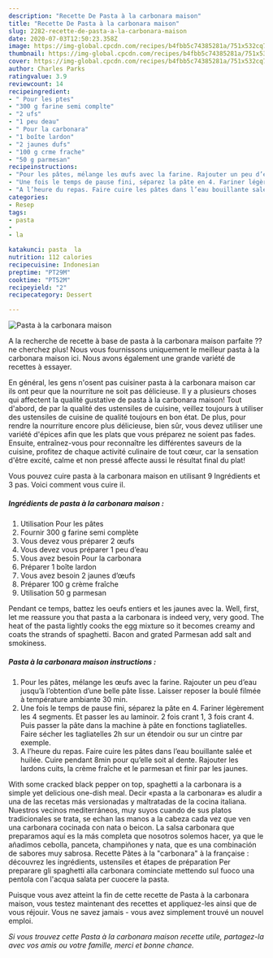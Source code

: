 ```yaml
---
description: "Recette De Pasta à la carbonara maison"
title: "Recette De Pasta à la carbonara maison"
slug: 2282-recette-de-pasta-a-la-carbonara-maison
date: 2020-07-03T12:50:23.358Z
image: https://img-global.cpcdn.com/recipes/b4fbb5c74385281a/751x532cq70/pasta-a-la-carbonara-maison-photo-principale-de-la-recette.jpg
thumbnail: https://img-global.cpcdn.com/recipes/b4fbb5c74385281a/751x532cq70/pasta-a-la-carbonara-maison-photo-principale-de-la-recette.jpg
cover: https://img-global.cpcdn.com/recipes/b4fbb5c74385281a/751x532cq70/pasta-a-la-carbonara-maison-photo-principale-de-la-recette.jpg
author: Charles Parks
ratingvalue: 3.9
reviewcount: 14
recipeingredient:
- " Pour les ptes"
- "300 g farine semi complte"
- "2 ufs"
- "1 peu deau"
- " Pour la carbonara"
- "1 boîte lardon"
- "2 jaunes dufs"
- "100 g crme frache"
- "50 g parmesan"
recipeinstructions:
- "Pour les pâtes, mélange les œufs avec la farine. Rajouter un peu d’eau jusqu’à l’obtention d’une belle pâte lisse. Laisser reposer la boulé filmée à température ambiante 30 min."
- "Une fois le temps de pause fini, séparez la pâte en 4. Fariner légèrement les 4 segments. Et passer les au laminoir. 2 fois crant 1, 3 fois crant 4. Puis passer la pâte dans la machine à pâte en fonctions tagliatelles. Faire sécher les tagliatelles 2h sur un étendoir ou sur un cintre par exemple."
- "A l’heure du repas. Faire cuire les pâtes dans l’eau bouillante salée et huilée. Cuire pendant 8min pour qu’elle soit al dente. Rajouter les lardons cuits, la crème fraîche et le parmesan et finir par les jaunes."
categories:
- Resep
tags:
- pasta
- 
- la

katakunci: pasta  la 
nutrition: 112 calories
recipecuisine: Indonesian
preptime: "PT29M"
cooktime: "PT52M"
recipeyield: "2"
recipecategory: Dessert

---
```



![Pasta à la carbonara maison](https://img-global.cpcdn.com/recipes/b4fbb5c74385281a/751x532cq70/pasta-a-la-carbonara-maison-photo-principale-de-la-recette.jpg)

A la recherche de recette à base de pasta à la carbonara maison parfaite ?? ne cherchez plus! Nous vous fournissons uniquement le meilleur pasta à la carbonara maison ici. Nous avons également une grande variété de recettes à essayer.

En général, les gens n'osent pas cuisiner pasta à la carbonara maison car ils ont peur que la nourriture ne soit pas délicieuse. Il y a plusieurs choses qui affectent la qualité gustative de pasta à la carbonara maison! Tout d'abord, de par la qualité des ustensiles de cuisine, veillez toujours à utiliser des ustensiles de cuisine de qualité toujours en bon état. De plus, pour rendre la nourriture encore plus délicieuse, bien sûr, vous devez utiliser une variété d'épices afin que les plats que vous préparez ne soient pas fades. Ensuite, entraînez-vous pour reconnaître les différentes saveurs de la cuisine, profitez de chaque activité culinaire de tout cœur, car la sensation d'être excité, calme et non pressé affecte aussi le résultat final du plat!

<!--inarticleads1-->

Vous pouvez cuire pasta à la carbonara maison en utilisant 9 Ingrédients et 3 pas. Voici comment vous cuire il.

##### Ingrédients de pasta à la carbonara maison :

1. Utilisation  Pour les pâtes
1. Fournir 300 g farine semi complète
1. Vous devez vous préparer 2 œufs
1. Vous devez vous préparer 1 peu d’eau
1. Vous avez besoin  Pour la carbonara
1. Préparer 1 boîte lardon
1. Vous avez besoin 2 jaunes d’œufs
1. Préparer 100 g crème fraîche
1. Utilisation 50 g parmesan


Pendant ce temps, battez les oeufs entiers et les jaunes avec la. Well, first, let me reassure you that pasta a la carbonara is indeed very, very good. The heat of the pasta lightly cooks the egg mixture so it becomes creamy and coats the strands of spaghetti. Bacon and grated Parmesan add salt and smokiness. 

<!--inarticleads2-->

##### Pasta à la carbonara maison instructions :

1. Pour les pâtes, mélange les œufs avec la farine. Rajouter un peu d’eau jusqu’à l’obtention d’une belle pâte lisse. Laisser reposer la boulé filmée à température ambiante 30 min.
1. Une fois le temps de pause fini, séparez la pâte en 4. Fariner légèrement les 4 segments. Et passer les au laminoir. 2 fois crant 1, 3 fois crant 4. Puis passer la pâte dans la machine à pâte en fonctions tagliatelles. Faire sécher les tagliatelles 2h sur un étendoir ou sur un cintre par exemple.
1. A l’heure du repas. Faire cuire les pâtes dans l’eau bouillante salée et huilée. Cuire pendant 8min pour qu’elle soit al dente. Rajouter les lardons cuits, la crème fraîche et le parmesan et finir par les jaunes.


With some cracked black pepper on top, spaghetti a la carbonara is a simple yet delicious one-dish meal. Decir «pasta a la carbonara» es aludir a una de las recetas más versionadas y maltratadas de la cocina italiana. Nuestros vecinos mediterráneos, muy suyos cuando de sus platos tradicionales se trata, se echan las manos a la cabeza cada vez que ven una carbonara cocinada con nata o beicon. La salsa carbonara que preparamos aquí es la más completa que nosotros solemos hacer, ya que le añadimos cebolla, panceta, champiñones y nata, que es una combinación de sabores muy sabrosa. Recette Pâtes à la &#34;carbonara&#34; à la française : découvrez les ingrédients, ustensiles et étapes de préparation Per preparare gli spaghetti alla carbonara cominciate mettendo sul fuoco una pentola con l&#39;acqua salata per cuocere la pasta. 

<!--inarticleads1-->

<p>
Puisque vous avez atteint la fin de cette recette de Pasta à la carbonara maison, vous testez maintenant des recettes et appliquez-les ainsi que de vous réjouir. Vous ne savez jamais - vous avez simplement trouvé un nouvel emploi.
</p>

<p>
<i>Si vous trouvez cette Pasta à la carbonara maison recette utile, partagez-la avec vos amis ou votre famille, merci et bonne chance.</i>
</p>
